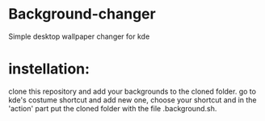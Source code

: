 # Background-changer
Simple desktop wallpaper changer for kde

# instellation:
clone this repository and add your backgrounds to the cloned folder.
go to kde's costume shortcut and add new one, choose your shortcut and in the 'action' part put the cloned folder with the file .background.sh.
